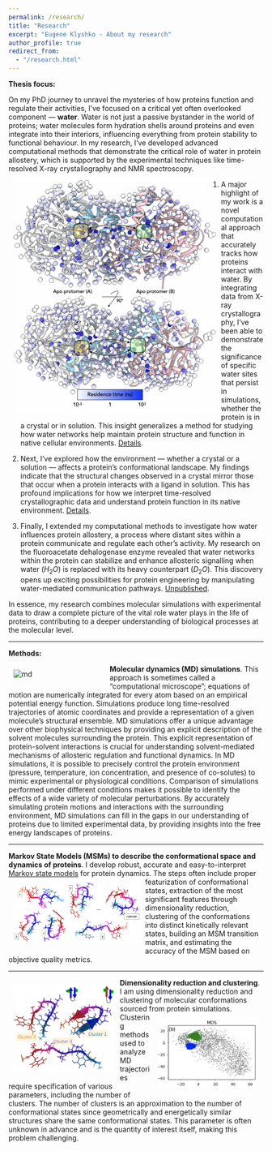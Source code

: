```yaml
---
permalink: /research/
title: "Research"
excerpt: "Eugene Klyshko - About my research"
author_profile: true
redirect_from: 
  - "/research.html"
---
```

**Thesis focus:**

On my PhD journey to unravel the mysteries of how proteins function and regulate their activities, I’ve focused on a critical yet often overlooked component — **water**. Water is not just a passive bystander in the world of proteins; water molecules form hydration shells around proteins and even integrate into their interiors, influencing everything from protein stability to functional behaviour. In my research, I’ve developed advanced computational methods that demonstrate the critical role of water in protein allostery, which is supported by the experimental techniques like time-resolved X-ray crystallography and NMR spectroscopy. <img src="/images/water_allostery.png" alt="water allostery" width="400px" align="left" style="padding:10px;">

1. A major highlight of my work is a novel computational approach that accurately tracks how proteins interact with water. By integrating data from X-ray crystallography, I’ve been able to demonstrate the significance of specific water sites that persist in simulations, whether the protein is in a crystal or in solution. This insight generalizes a method for studying how water networks help maintain protein structure and function in native cellular environments. [Details](/publication/laws/).

2. Next, I’ve explored how the environment — whether a crystal or a solution — affects a protein’s conformational landscape. My findings indicate that the structural changes observed in a crystal mirror those that occur when a protein interacts with a ligand in solution. This has profound implications for how we interpret time-resolved crystallographic data and understand protein function in its native environment. [Details](/publication/efx/). 

3. Finally, I extended my computational methods to investigate how water influences protein allostery, a process where distant sites within a protein communicate and regulate each other’s activity. My research on the fluoroacetate dehalogenase enzyme revealed that water networks within the protein can stabilize and enhance allosteric signalling when water ($H_2O$) is replaced with its heavy counterpart ($D_2O$). This discovery opens up exciting possibilities for protein engineering by manipulating water-mediated communication pathways. [Unpublished](/research/).

In essence, my research combines molecular simulations with experimental data to draw a complete picture of the vital role water plays in the life of proteins, contributing to a deeper understanding of biological processes at the molecular level.

---

**Methods:**

**Molecular dynamics (MD) simulations**. 
<img src="/images/ezgif-3-e1da36ca2200.gif" alt="md" width="180px" align="left" style="padding:10px;"> 
This approach is sometimes called a “computational microscope”; equations of motion are numerically integrated for every atom based on an empirical potential energy function. Simulations produce long time-resolved trajectories of atomic coordinates and provide a representation of a given molecule’s structural ensemble. <!--img src="/images/idps.png" alt="idp" width="150px" align="right" style="padding:10px;"--> MD simulations offer a unique advantage over other biophysical techniques by providing an explicit description of the solvent molecules surrounding the protein. This explicit representation of protein-solvent interactions is crucial for understanding solvent-mediated mechanisms of allosteric regulation and functional dynamics. In MD simulations, it is possible to precisely control the protein environment (pressure, temperature, ion concentration, and presence of co-solutes) to mimic experimental or physiological conditions. Comparison of simulations performed under different conditions makes it possible to identify the effects of a wide variety of molecular perturbations. By accurately simulating protein motions and interactions with the surrounding environment, MD simulations can fill in the gaps in our understanding of proteins due to limited experimental data, by providing insights into the free energy landscapes of proteins. 

---

**Markov State Models (MSMs) to describe the conformational space and dynamics of proteins**.
I develop robust, accurate and easy-to-interpret [Markov state models](https://pubs.acs.org/doi/10.1021/jacs.7b12191) for protein dynamics.  <img src="/images/MSM.png" alt="MSMs" width="250px" align="left" style="padding:10px;"> The steps often include proper featurization of conformational states, extraction of the most significant features through dimensionality reduction, clustering  of the  conformations  into  distinct  kinetically  relevant  states,  building  an  MSM  transition  matrix,  and estimating the accuracy of the MSM based on objective quality metrics.

---

**Dimensionality reduction and clustering**.
<img src="/images/clusters.png" alt="clusters" width="200px" align="left" style="padding:10px;"> 
I am using dimensionality reduction and clustering of molecular conformations sourced from protein simulations.  <img src="/images/MDS.png" alt="mds" width="200px" align="right" style="padding:10px;">  Clustering methods used to analyze MD trajectories require specification of various parameters, including the number of clusters. The number of clusters is an approximation to the number of conformational states since geometrically and energetically similar structures share the same conformational states. This parameter is often unknown in advance and is the quantity of interest itself, making this problem challenging. 


